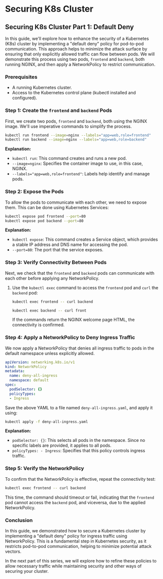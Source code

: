 # Securing K8s Cluster

## Securing K8s Cluster Part 1: Default Deny

In this guide, we'll explore how to enhance the security of a Kubernetes (K8s) cluster by implementing a "default deny" policy for pod-to-pod communication. This approach helps to minimize the attack surface by ensuring that only explicitly allowed traffic can flow between pods. We will demonstrate this process using two pods, `frontend` and `backend`, both running NGINX, and then apply a NetworkPolicy to restrict communication.

### Prerequisites
- A running Kubernetes cluster.
- Access to the Kubernetes control plane (kubectl installed and configured).

### Step 1: Create the `frontend` and `backend` Pods

First, we create two pods, `frontend` and `backend`, both using the NGINX image. We'll use imperative commands to simplify the process.

```bash
kubectl run frontend --image=nginx --labels="app=web,role=frontend"
kubectl run backend --image=nginx --labels="app=web,role=backend"
```

**Explanation:**
- `kubectl run`: This command creates and runs a new pod.
- `--image=nginx`: Specifies the container image to use, in this case, NGINX.
- `--labels="app=web,role=frontend"`: Labels help identify and manage pods.

### Step 2: Expose the Pods

To allow the pods to communicate with each other, we need to expose them. This can be done using Kubernetes Services:

```bash
kubectl expose pod frontend --port=80 
kubectl expose pod backend --port=80 
```

**Explanation:**
- `kubectl expose`: This command creates a Service object, which provides a stable IP address and DNS name for accessing the pod.
- `--port=80`: The port that the service exposes.



### Step 3: Verify Connectivity Between Pods

Next, we check that the `frontend` and `backend` pods can communicate with each other before applying any NetworkPolicy.


1. Use the `kubectl exec` command to access the `frontend` pod and `curl` the `backend` pod:

   ```bash
   kubectl exec frontend -- curl backend
   ```
   ```bash
   kubectl exec backend -- curl front
   ```

   
   If the commands return the NGINX welcome page HTML, the connectivity is confirmed.

### Step 4: Apply a NetworkPolicy to Deny Ingress Traffic

We now apply a NetworkPolicy that denies all ingress traffic to pods in the default namespace unless explicitly allowed.

```yaml
apiVersion: networking.k8s.io/v1
kind: NetworkPolicy
metadata:
  name: deny-all-ingress
  namespace: default
spec:
  podSelector: {}
  policyTypes:
  - Ingress
```

Save the above YAML to a file named `deny-all-ingress.yaml`, and apply it using:

```bash
kubectl apply -f deny-all-ingress.yaml
```

**Explanation:**
- `podSelector: {}`: This selects all pods in the namespace. Since no specific labels are provided, it applies to all pods.
- `policyTypes: - Ingress`: Specifies that this policy controls ingress traffic.

### Step 5: Verify the NetworkPolicy

To confirm that the NetworkPolicy is effective, repeat the connectivity test:

```bash
kubectl exec frontend -- curl backend
```

This time, the command should timeout or fail, indicating that the `frontend` pod cannot access the `backend` pod, and viceversa, due to the applied NetworkPolicy.

### Conclusion

In this guide, we demonstrated how to secure a Kubernetes cluster by implementing a "default deny" policy for ingress traffic using NetworkPolicy. This is a fundamental step in Kubernetes security, as it restricts pod-to-pod communication, helping to minimize potential attack vectors.

In the next part of this series, we will explore how to refine these policies to allow necessary traffic while maintaining security and other ways of securing your cluster.







